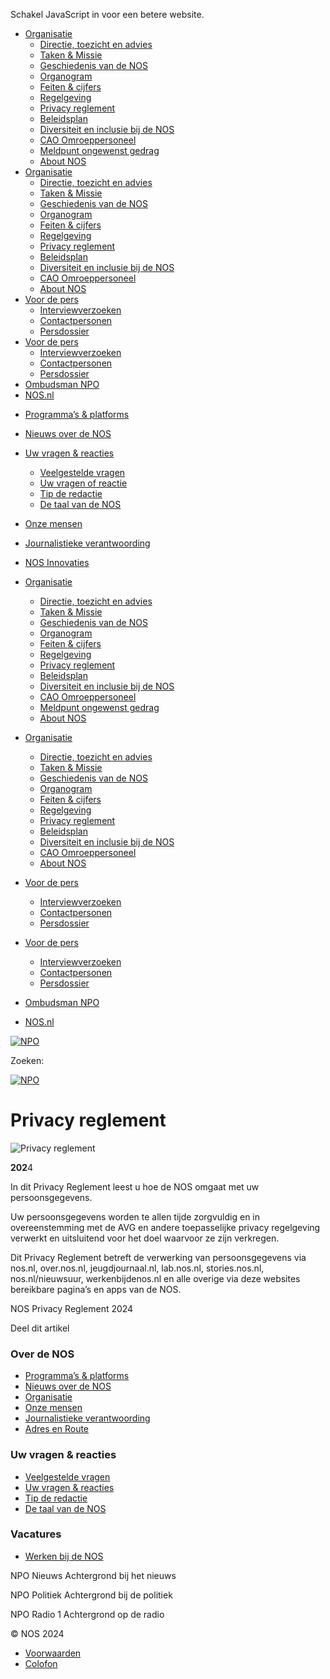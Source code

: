 Schakel JavaScript in voor een betere website.

* [Organisatie](https://over.nos.nl/organisatie/)
    * [Directie, toezicht en advies](https://over.nos.nl/organisatie/directie-toezicht-en-advies/)
    * [Taken & Missie](https://over.nos.nl/organisatie/taken-en-missie/)
    * [Geschiedenis van de NOS](https://over.nos.nl/organisatie/geschiedenis-van-de-nos/)
    * [Organogram](https://over.nos.nl/organisatie/organogram/)
    * [Feiten & cijfers](https://over.nos.nl/organisatie/feiten-en-cijfers/)
    * [Regelgeving](https://over.nos.nl/organisatie/regelgeving/)
    * [Privacy reglement](https://over.nos.nl/organisatie/privacy-reglement/)
    * [Beleidsplan](https://over.nos.nl/organisatie/beleidsplan/)
    * [Diversiteit en inclusie bij de NOS](https://over.nos.nl/organisatie/diversiteit-bij-de-nos/)
    * [CAO Omroeppersoneel](https://over.nos.nl/organisatie/cao-omroeppersoneel/)
    * [Meldpunt ongewenst gedrag](https://over.nos.nl/meldpunt-ongewenst-gedrag/)
    * [About NOS](https://over.nos.nl/organisatie/about-nos/)
* [Organisatie](#)
    * [Directie, toezicht en advies](https://over.nos.nl/organisatie/directie-toezicht-en-advies/)
    * [Taken & Missie](https://over.nos.nl/organisatie/taken-en-missie/)
    * [Geschiedenis van de NOS](https://over.nos.nl/organisatie/geschiedenis-van-de-nos/)
    * [Organogram](https://over.nos.nl/organisatie/organogram/)
    * [Feiten & cijfers](https://over.nos.nl/organisatie/feiten-en-cijfers/)
    * [Regelgeving](https://over.nos.nl/organisatie/regelgeving/)
    * [Privacy reglement](https://over.nos.nl/organisatie/privacy-reglement/)
    * [Beleidsplan](https://over.nos.nl/organisatie/beleidsplan/)
    * [Diversiteit en inclusie bij de NOS](https://over.nos.nl/organisatie/diversiteit-bij-de-nos/)
    * [CAO Omroeppersoneel](https://over.nos.nl/organisatie/cao-omroeppersoneel/)
    * [About NOS](https://over.nos.nl/organisatie/about-nos/)
* [Voor de pers](https://over.nos.nl/voor-de-pers/interviewverzoeken/)
    * [Interviewverzoeken](https://over.nos.nl/voor-de-pers/interviewverzoeken/)
    * [Contactpersonen](https://over.nos.nl/voor-de-pers/contactpersonen/)
    * [Persdossier](https://over.nos.nl/voor-de-pers/persdossier/)
* [Voor de pers](#)
    * [Interviewverzoeken](https://over.nos.nl/voor-de-pers/interviewverzoeken/)
    * [Contactpersonen](https://over.nos.nl/voor-de-pers/contactpersonen/)
    * [Persdossier](https://over.nos.nl/voor-de-pers/persdossier/)
* [Ombudsman NPO](https://ombudsman.npo.nl/)
* [NOS.nl](https://nos.nl/)

[](https://over.nos.nl/)

* [Programma’s & platforms](https://over.nos.nl/onze-programmas/)
* [Nieuws over de NOS](https://over.nos.nl/nieuws/)
* [Uw vragen & reacties](https://over.nos.nl/uw-vragen-reacties/veelgestelde-vragen/)
    * [Veelgestelde vragen](https://over.nos.nl/uw-vragen-reacties/veelgestelde-vragen/)
    * [Uw vragen of reactie](https://over.nos.nl/uw-vragen-reacties/uw-vragen-of-reactie/)
    * [Tip de redactie](https://over.nos.nl/uw-vragen-reacties/tip-de-redactie/)
    * [De taal van de NOS](https://over.nos.nl/uw-vragen-reacties/fouten-of-suggesties-doorgeven/)
* [Onze mensen](https://over.nos.nl/onze-mensen/)
* [Journalistieke verantwoording](https://over.nos.nl/journalistieke-verantwoording/)
* [NOS Innovaties](https://over.nos.nl/nos-innovaties-2/)

* [Organisatie](https://over.nos.nl/organisatie/)
    * [Directie, toezicht en advies](https://over.nos.nl/organisatie/directie-toezicht-en-advies/)
    * [Taken & Missie](https://over.nos.nl/organisatie/taken-en-missie/)
    * [Geschiedenis van de NOS](https://over.nos.nl/organisatie/geschiedenis-van-de-nos/)
    * [Organogram](https://over.nos.nl/organisatie/organogram/)
    * [Feiten & cijfers](https://over.nos.nl/organisatie/feiten-en-cijfers/)
    * [Regelgeving](https://over.nos.nl/organisatie/regelgeving/)
    * [Privacy reglement](https://over.nos.nl/organisatie/privacy-reglement/)
    * [Beleidsplan](https://over.nos.nl/organisatie/beleidsplan/)
    * [Diversiteit en inclusie bij de NOS](https://over.nos.nl/organisatie/diversiteit-bij-de-nos/)
    * [CAO Omroeppersoneel](https://over.nos.nl/organisatie/cao-omroeppersoneel/)
    * [Meldpunt ongewenst gedrag](https://over.nos.nl/meldpunt-ongewenst-gedrag/)
    * [About NOS](https://over.nos.nl/organisatie/about-nos/)
* [Organisatie](#)
    * [Directie, toezicht en advies](https://over.nos.nl/organisatie/directie-toezicht-en-advies/)
    * [Taken & Missie](https://over.nos.nl/organisatie/taken-en-missie/)
    * [Geschiedenis van de NOS](https://over.nos.nl/organisatie/geschiedenis-van-de-nos/)
    * [Organogram](https://over.nos.nl/organisatie/organogram/)
    * [Feiten & cijfers](https://over.nos.nl/organisatie/feiten-en-cijfers/)
    * [Regelgeving](https://over.nos.nl/organisatie/regelgeving/)
    * [Privacy reglement](https://over.nos.nl/organisatie/privacy-reglement/)
    * [Beleidsplan](https://over.nos.nl/organisatie/beleidsplan/)
    * [Diversiteit en inclusie bij de NOS](https://over.nos.nl/organisatie/diversiteit-bij-de-nos/)
    * [CAO Omroeppersoneel](https://over.nos.nl/organisatie/cao-omroeppersoneel/)
    * [About NOS](https://over.nos.nl/organisatie/about-nos/)
* [Voor de pers](https://over.nos.nl/voor-de-pers/interviewverzoeken/)
    * [Interviewverzoeken](https://over.nos.nl/voor-de-pers/interviewverzoeken/)
    * [Contactpersonen](https://over.nos.nl/voor-de-pers/contactpersonen/)
    * [Persdossier](https://over.nos.nl/voor-de-pers/persdossier/)
* [Voor de pers](#)
    * [Interviewverzoeken](https://over.nos.nl/voor-de-pers/interviewverzoeken/)
    * [Contactpersonen](https://over.nos.nl/voor-de-pers/contactpersonen/)
    * [Persdossier](https://over.nos.nl/voor-de-pers/persdossier/)
* [Ombudsman NPO](https://ombudsman.npo.nl/)
* [NOS.nl](https://nos.nl/)

[![NPO](https://over.nos.nl/wp-content/themes/nos/images/logo-npo.svg)](https://www.npostart.nl/)

Zoeken: 

[![NPO](https://over.nos.nl/wp-content/themes/nos/images/logo-npo.svg)](https://www.npostart.nl/)

Privacy reglement
=================

![Privacy reglement](https://over.nos.nl/wp-content/uploads/2021/01/org.1.png)

**202**4

In dit Privacy Reglement leest u hoe de NOS omgaat met uw persoonsgegevens.

Uw persoonsgegevens worden te allen tijde zorgvuldig en in overeenstemming met de AVG en andere toepasselijke privacy regelgeving verwerkt en uitsluitend voor het doel waarvoor ze zijn verkregen.

Dit Privacy Reglement betreft de verwerking van persoonsgegevens via nos.nl, over.nos.nl, jeugdjournaal.nl, lab.nos.nl, stories.nos.nl, nos.nl/nieuwsuur, werkenbijdenos.nl en alle overige via deze websites bereikbare pagina’s en apps van de NOS. 

NOS Privacy Reglement 2024

[](https://over.nos.nl/wp-content/uploads/2024/07/NOS-Privacy-Regelement-juni-2024.pdf)

Deel dit artikel

[](https://twitter.com/intent/tweet?text=https://over.nos.nl/organisatie/privacy-reglement/)[](https://www.facebook.com/sharer/sharer.php?u=https://over.nos.nl/organisatie/privacy-reglement/)[](whatsapp://send?text=https://over.nos.nl/organisatie/privacy-reglement/)[](mailto:?subject=Ik%20deel%20dit%20artikel%20van%20over.nos.nl&body=https://over.nos.nl/organisatie/privacy-reglement/)

### Over de NOS

* [Programma’s & platforms](https://over.nos.nl/onze-programmas/)
* [Nieuws over de NOS](https://over.nos.nl/nieuws/)
* [Organisatie](https://over.nos.nl/organisatie/)
* [Onze mensen](https://over.nos.nl/onze-mensen/)
* [Journalistieke verantwoording](https://over.nos.nl/journalistieke-verantwoording/)
* [Adres en Route](https://over.nos.nl/adres-en-route/)

### Uw vragen & reacties

* [Veelgestelde vragen](https://over.nos.nl/uw-vragen-reacties/veelgestelde-vragen/)
* [Uw vragen & reacties](https://over.nos.nl/uw-vragen-reacties/uw-vragen-of-reactie/)
* [Tip de redactie](https://over.nos.nl/uw-vragen-reacties/tip-de-redactie/)
* [De taal van de NOS](https://over.nos.nl/uw-vragen-reacties/fouten-of-suggesties-doorgeven/)

### Vacatures

* [Werken bij de NOS](https://www.werkenbijdenos.nl/)

NPO Nieuws Achtergrond bij het nieuws

[](https://npo.nl/start/live)

NPO Politiek Achtergrond bij de politiek

[](https://npo.nl/start/live)

NPO Radio 1 Achtergrond op de radio

[](https://www.nporadio1.nl/online-radio-luisteren/nieuws)

© NOS 2024

* [Voorwaarden](https://over.nos.nl/organisatie/regelgeving/)
* [Colofon](https://over.nos.nl/colofon/)

[](https://twitter.com/noscommunicatie)[](https://www.facebook.com/nos)[](https://www.instagram.com/nos/)[](https://www.youtube.com/nos)[](https://www.linkedin.com/company/nos)